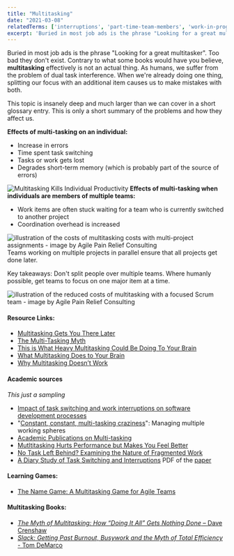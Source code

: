 ```yaml
---
title: "Multitasking"
date: "2021-03-08"
relatedTerms: ['interruptions', 'part-time-team-members', 'work-in-progress']
excerpt: 'Buried in most job ads is the phrase "Looking for a great multitasker". Too bad they don't'
---
```


Buried in most job ads is the phrase "Looking for a great multitasker". Too bad they don't exist. Contrary to what some books would have you believe, **multitasking** effectively is not an actual thing. As humans, we suffer from the problem of dual task interference. When we're already doing one thing, splitting our focus with an additional item causes us to make mistakes with both.

This topic is insanely deep and much larger than we can cover in a short glossary entry. This is only a short summary of the problems and how they affect us.

**Effects of multi-tasking on an individual:**

- Increase in errors
- Time spent task switching
- Tasks or work gets lost
- Degrades short-term memory (which is probably part of the source of errors)

![Multitasking Kills Individual Productivity](src/content/glossary/multitasking/images/Multitasking-Kills-Individual-Productivity-1024x544.png) **Effects of multi-tasking when individuals are members of multiple teams:**

- Work items are often stuck waiting for a team who is currently switched to another project
- Coordination overhead is increased

![illustration of the costs of multitasking costs with multi-project assignments - image by Agile Pain Relief Consulting](src/content/glossary/multitasking/images/Multi-tasking-Project-Costs-slide1.jpg) Teams working on multiple projects in parallel ensure that all projects get done later.

Key takeaways: Don't split people over multiple teams. Where humanly possible, get teams to focus on one major item at a time.

![illustration of the reduced costs of multitasking with a focused Scrum team - image by Agile Pain Relief Consulting](src/content/glossary/multitasking/images/Multi-tasking-Project-Costs-slide3.jpg)

#### Resource Links:

- [Multitasking Gets You There Later](https://www.infoq.com/articles/multitasking-problems/)
- [The Multi-Tasking Myth](https://blog.codinghorror.com/the-multi-tasking-myth/)
- [This is What Heavy Multitasking Could Be Doing To Your Brain](https://www.spring.org.uk/2014/09/this-is-what-heavy-multitasking-could-be-doing-to-your-brain.php)
- [What Multitasking Does to Your Brain](https://lifehacker.com/what-multitasking-does-to-our-brains-5922453)
- [Why Multitasking Doesn’t Work](https://www.forbes.com/sites/douglasmerrill/2012/08/17/why-multitasking-doesnt-work/)

#### Academic sources

_This just a sampling_

- [Impact of task switching and work interruptions on software development processes](https://www.researchgate.net/publication/317989659_Impact_of_task_switching_and_work_interruptions_on_software_development_processes)
- "[Constant, constant, multi-tasking craziness](https://www.researchgate.net/publication/221518315_Constant_constant_multi-tasking_craziness_Managing_multiple_working_spheres)": Managing multiple working spheres
- [Academic Publications on Multi-tasking](https://www.ics.uci.edu/~gmark/pub2.html)
- [Mutltitasking Hurts Performance but Makes You Feel Better](https://www.sciencedaily.com/releases/2012/04/120430124618.htm)
- [No Task Left Behind? Examining the Nature of Fragmented Work](https://www.researchgate.net/publication/221516226_No_Task_Left_Behind_Examining_the_Nature_of_Fragmented_Work)
- [A Diary Study of Task Switching and Interruptions](https://dl.acm.org/doi/10.1145/985692.985715) PDF of the [paper](https://www.microsoft.com/en-us/research/wp-content/uploads/2004/01/chi2004diarystudyfinal.pdf)

#### Learning Games:

- [The Name Game: A Multitasking Game for Agile Teams](https://www.crisp.se/gratis-material-och-guider/multitasking-name-game)

#### Multitasking Books:

- [_The Myth of Multitasking: How “Doing It All” Gets Nothing Done_ – Dave Crenshaw](https://www.amazon.com/The-Myth-Multitasking-Doing-Nothing/dp/0470372257/&tag=notesfromatoo-20)
- [_Slack: Getting Past Burnout, Busywork and the Myth of Total Efficiency_ - Tom DeMarco](https://www.amazon.com/Slack-Getting-Burnout-Busywork-Efficiency/dp/0932633617/&tag=notesfromatoo-20)

